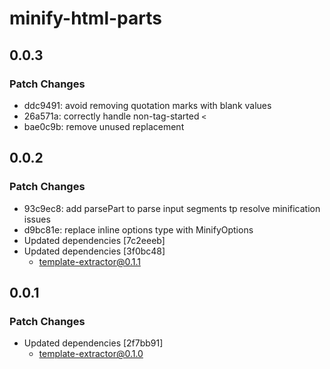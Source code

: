 # minify-html-parts

## 0.0.3

### Patch Changes

- ddc9491: avoid removing quotation marks with blank values
- 26a571a: correctly handle non-tag-started `<`
- bae0c9b: remove unused replacement

## 0.0.2

### Patch Changes

- 93c9ec8: add parsePart to parse input segments tp resolve minification issues
- d9bc81e: replace inline options type with MinifyOptions
- Updated dependencies [7c2eeeb]
- Updated dependencies [3f0bc48]
  - template-extractor@0.1.1

## 0.0.1

### Patch Changes

- Updated dependencies [2f7bb91]
  - template-extractor@0.1.0
